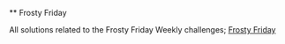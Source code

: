 ** Frosty Friday

All solutions related to the Frosty Friday Weekly challenges; [Frosty Friday](https://frostyfriday.org)
